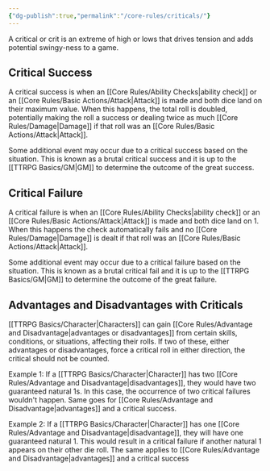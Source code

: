 ```yaml
---
{"dg-publish":true,"permalink":"/core-rules/criticals/"}
---
```


A critical or crit is an extreme of high or lows that drives tension and adds potential swingy-ness to a game.

## Critical Success
A critical success is when an [[Core Rules/Ability Checks\|ability check]] or an [[Core Rules/Basic Actions/Attack\|Attack]] is made and both dice land on their maximum value. When this happens, the total roll is doubled, potentially making the roll a success or dealing twice as much [[Core Rules/Damage\|Damage]] if that roll was an [[Core Rules/Basic Actions/Attack\|Attack]].

Some additional event may occur due to a critical success based on the situation. This is known as a brutal critical success and it is up to the [[TTRPG Basics/GM\|GM]] to determine the outcome of the great success.


## Critical Failure
A critical failure is when an [[Core Rules/Ability Checks\|ability check]] or an [[Core Rules/Basic Actions/Attack\|Attack]] is made and both dice land on 1. When this happens the check automatically fails and no [[Core Rules/Damage\|Damage]] is dealt if that roll was an [[Core Rules/Basic Actions/Attack\|Attack]].

Some additional event may occur due to a critical failure based on the situation. This is known as a brutal critical fail and it is up to the [[TTRPG Basics/GM\|GM]] to determine the outcome of the great failure.

## Advantages and Disadvantages with Criticals
[[TTRPG Basics/Character\|Characters]] can gain [[Core Rules/Advantage and Disadvantage\|advantages or disadvantages]] from certain skills, conditions, or situations, affecting their rolls. If two of these, either advantages or disadvantages, force a critical roll in either direction, the critical should not be counted. 

Example 1: If a [[TTRPG Basics/Character\|Character]] has two [[Core Rules/Advantage and Disadvantage\|disadvantages]], they would have two guaranteed natural 1s. In this case, the occurrence of two critical failures wouldn't happen. Same goes for [[Core Rules/Advantage and Disadvantage\|advantages]] and a critical success. 

Example 2: If a [[TTRPG Basics/Character\|Character]] has one [[Core Rules/Advantage and Disadvantage\|disadvantage]], they will have one guaranteed natural 1. This would result in a critical failure if another natural 1 appears on their other die roll. The same applies to [[Core Rules/Advantage and Disadvantage\|advantages]] and a critical success